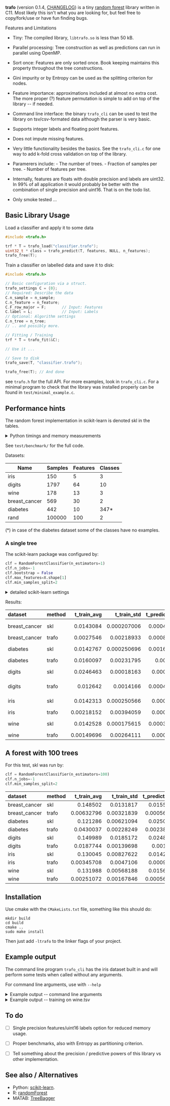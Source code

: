 **trafo** (version 0.1.4, [CHANGELOG](CHANGELOG.md)) is a tiny [random
forest](https://en.wikipedia.org/wiki/Random_forest) library written
in C11. Most likely this isn't what you are looking for, but feel free to
copy/fork/use or have fun finding bugs.

Features and Limitations

- Tiny: The compiled library, `libtrafo.so` is less than 50 kB.

- Parallel processing: Tree construction as well as predictions can
  run in parallel using OpenMP.

- Sort once: Features are only sorted once. Book keeping maintains this property
 throughout the tree constructions.

- Gini impurity or by Entropy can be used as the splitting criterion for nodes.

- Feature importance: approximations included at almost no extra
  cost. The more proper (?) feature permutation is simple to add on
  top of the library -- if needed.

- Command line interface: the binary `trafo_cli` can be used to test the
  library on tsv/csv-formated data although the parser is very basic.

- Supports integer labels and floating point features.

- Does not impute missing features.

- Very little functionality besides the basics. See the `trafo_cli.c`
  for one way to add k-fold cross validation on top of the library.

- Paramerers include: - The number of trees. - Fraction of samples per
  tree. - Number of features per tree.

- Internally, features are floats with double precision and labels are
  uint32. In 99% of all application it would probably be better with
  the combination of single precision and uint16. That is on the todo list.

- Only smoke tested ...

## Basic Library Usage

Load a classifier and apply it to some data

``` C
#include <trafo.h>

trf * T = trafo_load("classifier.trafo");
uint32_t * class = trafo_predict(T, features, NULL, n_features);
trafo_free(T);
```


Train a classifier on labelled data and save it to disk:

``` C
#include <trafo.h>

// Basic configuration via a struct.
trafo_settings C = {0};
// Required: Describe the data
C.n_sample = n_sample;
C.n_feature = n_feature;
C.F_row_major = F;       // Input: Features
C.label = L;             // Input: Labels
// Optional: Algorithm settings
C.n_tree = n_tree;
// .. and possibly more.

// Fitting / Training
trf * T = trafo_fit(&C);

// Use it ...

// Save to disk
trafo_save(T, "classifier.trafo");

trafo_free(T); // And done
```

see `trafo.h` for the full API. For more examples, look in
`trafo_cli.c`. For a minimal program to check that the library was
installed properly can be found in `test/minimal_example.c`.

## Performance hints

The random forest implementation in scikit-learn is denoted skl in the
tables.

<details>
<summary>Python timings and memory measurements</summary>
``` python
# Benchmarking fitting/training
mem0 = get_peak_memory()
t1 = time.perf_counter()
clf = clf.fit(X, Y)
t2 = time.perf_counter()
mem1 = get_peak_memory() # custom funciton parsing VmHWM from /proc/self/status
# Benchmarking classification
t3 = time.perf_counter()
P = clf.predict(X)
t4 = time.perf_counter()
# and the differences were used
t_train = t2-t1
t_predict = t4-t3
mem = mem1-mem0
```
</details>

See `test/benchmark/` for the full code.

Datasets:

| Name          | Samples | Features | Classes |
|---------------|---------|----------|---------|
| iris          | 150     | 5        | 3       |
| digits        | 1797    | 64       | 10      |
| wine          | 178     | 13       | 3       |
| breast_cancer | 569     | 30       | 2       |
| diabetes      | 442     | 10       | 347*    |
| rand          | 100000  | 100      | 2       |

(*) in case of the diabetes dataset some of the classes have no examples.

### A single tree

The scikit-learn package was configured by:

``` python
clf = RandomForestClassifier(n_estimators=1)
clf.n_jobs=-1
clf.bootstrap = False
clf.max_features=X.shape[1]
clf.min_samples_split=2
```

<details>
<summary>detailed scikit-learn settings</summary>

``` Python
{
    'bootstrap': False,
    'ccp_alpha': 0.0,
    'class_weight': None,
    'criterion': 'gini',
    'max_depth': None,
    'max_features': 10,
    'max_leaf_nodes': None,
    'max_samples': None,
    'min_impurity_decrease': 0.0,
    'min_samples_leaf': 1,
    'min_samples_split': 2,
    'min_weight_fraction_leaf': 0.0,
    'monotonic_cst': None,
    'n_estimators': 1,
    'n_jobs': -1,
    'oob_score': False,
    'random_state': None,
    'verbose': 0,
    'warm_start': False
    }
```

</details>

Results:

| dataset       | method   |   t_train_avg |   t_train_std |   t_predict_avg |   t_predict_std |   mem_fit_kb |
|:--------------|:---------|--------------:|--------------:|----------------:|----------------:|-------------:|
| breast_cancer | skl      |    0.0143084  |   0.000207006 |      0.00047848 |     5.32249e-05 |      1464.32 |
| breast_cancer | trafo    |    0.0027546  |   0.00218933  |      0.00087928 |     0.00132134  |       532.48 |
| diabetes      | skl      |    0.0142767  |   0.000250696 |      0.00163288 |     5.35689e-05 |      3860.48 |
| diabetes      | trafo    |    0.0160097  |   0.00231795  |      0.000682   |     0.00124117  |       291.84 |
| digits        | skl      |    0.0246463  |   0.00018163  |      0.0008926  |     6.99823e-05 |      2088.96 |
| digits        | trafo    |    0.012642   |   0.0014166   |      0.00043184 |     1.41921e-05 |      2069.6  |
| iris          | skl      |    0.0142313  |   0.000250566 |      0.0003468  |     4.67076e-05 |      1520.64 |
| iris          | trafo    |    0.00218152 |   0.00394059  |      0.0006894  |     0.00123656  |        46.08 |
| wine          | skl      |    0.0142528  |   0.000175615 |      0.00035784 |     6.46583e-05 |      1448.96 |
| wine          | trafo    |    0.00149696 |   0.00264111  |      0.0007174  |     0.00122883  |       189.44 |


## A forest with 100 trees

For this test, skl was run by:

``` python
clf = RandomForestClassifier(n_estimators=100)
clf.n_jobs=-1
clf.min_samples_split=2
```

| dataset       | method   |   t_train_avg |   t_train_std |   t_predict_avg |   t_predict_std |   mem_fit_kb |
|:--------------|:---------|--------------:|--------------:|----------------:|----------------:|-------------:|
| breast_cancer | skl      |    0.148502   |    0.0131817  |      0.0155947  |     0.00282572  |      3409.92 |
| breast_cancer | trafo    |    0.00632796 |    0.00321839 |      0.00056564 |     0.000235739 |       956.96 |
| diabetes      | skl      |    0.121286   |    0.00621094 |      0.0250204  |     0.00221358  |    109645    |
| diabetes      | trafo    |    0.0430037  |    0.00228249 |      0.00238732 |     0.00160394  |       762.88 |
| digits        | skl      |    0.149989   |    0.0185172  |      0.0248226  |     0.00214206  |     11013.1  |
| digits        | trafo    |    0.0187744  |    0.00139698 |      0.001572   |     0.00147337  |      4522.08 |
| iris          | skl      |    0.130045   |    0.00827622 |      0.0142564  |     0.000510158 |      2677.76 |
| iris          | trafo    |    0.00345708 |    0.0047106  |      0.0009314  |     0.00167781  |       343.04 |
| wine          | skl      |    0.131988   |    0.00568188 |      0.0156189  |     0.00347153  |      2785.28 |
| wine          | trafo    |    0.00251072 |    0.00167846 |      0.00056372 |     0.000653925 |       317.44 |


## Installation

Use cmake with the `CMakeLists.txt` file, something like this should
do:

``` shell
mkdir build
cd build
cmake ..
sudo make install
```

Then just add `-ltrafo` to the linker flags of your project.

## Example output

The command line program `trafo_cli` has the iris dataset built in and
will perform some tests when called without any arguments.

For command line arguments, use with `--help`

<details> <summary>Example output -- command line arguments</summary>

```
$ trafo_cli --help
Usage:
--train file.tsv
	table to train on
--cout file.trf
	Write the classifier to disk
--ntree n
	number of trees in the forest
--predict file.tsv
	table of point to classify
--model file.trf
	classifer to use
--classcol name
	specify the name of the column that contain the class/label
--tree_samples n
	Fraction of samples per tree (to override default)
--tree_features n
	Number of features per tree
--min_leaf_size
	How small a node be before it is automatically turned into a leaf
--verbose n
	Set verbosity level
--entropy
	Split on entropy instead of Gini impurity
--xfold n
	Perform n-fold cross validataion

Example: 10-fold cross validation
$ trafo --xfold 10 --train file.csv
```
</details>


<details> <summary>Example output -- training on wine.tsv</summary>

```
$ trafo_cli --version
trafo_cli version 0.1.3

$ trafo_cli --train wine.tsv  --ntree 1 --entropy
Reading from wine.tsv
columns: 14, data rows: 178
Found feature column "class"
Features provided in row major format (to be transposed)
Label array provided
Number of features: 13
Number of samples: 178
Number of trees: 1
Fraction of samples per tree: 1.00
Features per tree: 13
min_samples_leaf: 1
Largest label id: 2
Splitting criterion: Entropy
trafo: Forest training took 0.0020 s
Feature importance*:
#  0 : 2.1 %
#  1 : 0.0 %
#  2 : 2.1 %
#  3 : 0.0 %
#  4 : 0.0 %
#  5 : 0.0 %
#  6 : 42.1 %
#  7 : 0.0 %
#  8 : 0.0 %
#  9 : 21.5 %
# 10 : 0.0 %
# 11 : 0.0 %
# 12 : 32.2 %
VmPeak: 770996 (kb) VmHWM: 1332 (kb)

$ trafo_cli --train wine.tsv  --ntree 200 --entropy
Reading from wine.tsv
columns: 14, data rows: 178
Found feature column "class"
Features provided in row major format (to be transposed)
Label array provided
Number of features: 13
Number of samples: 178
Number of trees: 200
Fraction of samples per tree: 0.63
Features per tree: 4
min_samples_leaf: 1
Largest label id: 2
Splitting criterion: Entropy
trafo: Forest training took 0.0071 s
Feature importance*:
#  0 : 9.8 %
#  1 : 4.8 %
#  2 : 3.0 %
#  3 : 3.5 %
#  4 : 4.3 %
#  5 : 6.0 %
#  6 : 17.0 %
#  7 : 1.9 %
#  8 : 3.1 %
#  9 : 10.2 %
# 10 : 9.2 %
# 11 : 13.5 %
# 12 : 13.7 %
VmPeak: 978908 (kb) VmHWM: 2872 (kb)
```
</details>




## To do

- [ ] Single precision features/uint16 labels option for reduced
      memory usage.

- [ ] Proper benchmarks, also with Entropy as partitioning criterion.

- [ ] Tell something about the precision / predictive powers of this
      library vs other implementation.

## See also / Alternatives

- Python:
  [scikit-learn](https://scikit-learn.org/1.5/modules/generated/sklearn.ensemble.RandomForestClassifier.html).
- R: [randomForest](https://cran.r-project.org/web/packages/randomForest/index.html)
- MATAB: [TreeBagger](https://www.mathworks.com/help/stats/treebagger.html)
